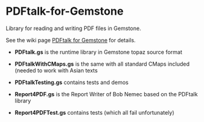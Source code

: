 # PDFtalk-for-Gemstone
Library for reading and writing PDF files in Gemstone.

See the wiki page [PDFtalk for Gemstone](https://wiki.pdftalk.de/doku.php?id=pdftalk4gemstone) for details.

* **PDFtalk.gs** is the runtime library in Gemstone topaz source format

* **PDFtalkWithCMaps.gs** is the same with all standard CMaps included (needed to work with Asian texts

* **PDFtalkTesting.gs** contains tests and demos

* **Report4PDF.gs** is the Report Writer of Bob Nemec based on the PDFtalk library

* **Report4PDFTest.gs** contains tests (which all fail unfortunately)
